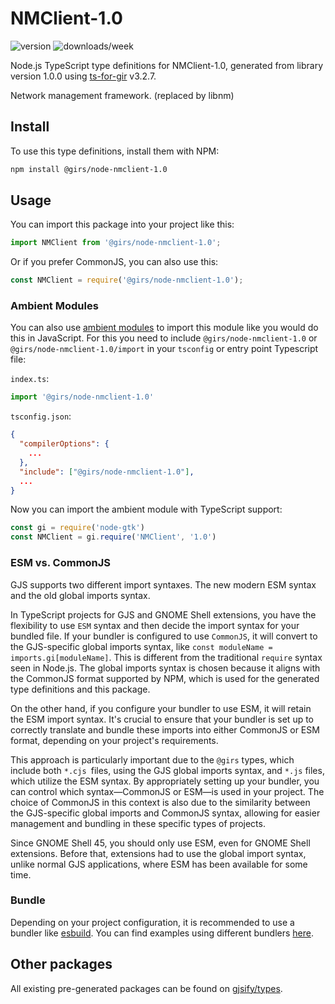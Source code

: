 
# NMClient-1.0

![version](https://img.shields.io/npm/v/@girs/node-nmclient-1.0)
![downloads/week](https://img.shields.io/npm/dw/@girs/node-nmclient-1.0)


Node.js TypeScript type definitions for NMClient-1.0, generated from library version 1.0.0 using [ts-for-gir](https://github.com/gjsify/ts-for-gir) v3.2.7.

Network management framework. (replaced by libnm)

## Install

To use this type definitions, install them with NPM:
```bash
npm install @girs/node-nmclient-1.0
```

## Usage

You can import this package into your project like this:
```ts
import NMClient from '@girs/node-nmclient-1.0';
```

Or if you prefer CommonJS, you can also use this:
```ts
const NMClient = require('@girs/node-nmclient-1.0');
```

### Ambient Modules

You can also use [ambient modules](https://github.com/gjsify/ts-for-gir/tree/main/packages/cli#ambient-modules) to import this module like you would do this in JavaScript.
For this you need to include `@girs/node-nmclient-1.0` or `@girs/node-nmclient-1.0/import` in your `tsconfig` or entry point Typescript file:

`index.ts`:
```ts
import '@girs/node-nmclient-1.0'
```

`tsconfig.json`:
```json
{
  "compilerOptions": {
    ...
  },
  "include": ["@girs/node-nmclient-1.0"],
  ...
}
```

Now you can import the ambient module with TypeScript support: 

```ts
const gi = require('node-gtk')
const NMClient = gi.require('NMClient', '1.0')
```



### ESM vs. CommonJS

GJS supports two different import syntaxes. The new modern ESM syntax and the old global imports syntax.

In TypeScript projects for GJS and GNOME Shell extensions, you have the flexibility to use `ESM` syntax and then decide the import syntax for your bundled file. If your bundler is configured to use `CommonJS`, it will convert to the GJS-specific global imports syntax, like `const moduleName = imports.gi[moduleName]`. This is different from the traditional `require` syntax seen in Node.js. The global imports syntax is chosen because it aligns with the CommonJS format supported by NPM, which is used for the generated type definitions and this package.

On the other hand, if you configure your bundler to use ESM, it will retain the ESM import syntax. It's crucial to ensure that your bundler is set up to correctly translate and bundle these imports into either CommonJS or ESM format, depending on your project's requirements.

This approach is particularly important due to the `@girs` types, which include both `*.cjs `files, using the GJS global imports syntax, and `*.js` files, which utilize the ESM syntax. By appropriately setting up your bundler, you can control which syntax—CommonJS or ESM—is used in your project. The choice of CommonJS in this context is also due to the similarity between the GJS-specific global imports and CommonJS syntax, allowing for easier management and bundling in these specific types of projects.

Since GNOME Shell 45, you should only use ESM, even for GNOME Shell extensions. Before that, extensions had to use the global import syntax, unlike normal GJS applications, where ESM has been available for some time.

### Bundle

Depending on your project configuration, it is recommended to use a bundler like [esbuild](https://esbuild.github.io/). You can find examples using different bundlers [here](https://github.com/gjsify/ts-for-gir/tree/main/examples).

## Other packages

All existing pre-generated packages can be found on [gjsify/types](https://github.com/gjsify/types).

